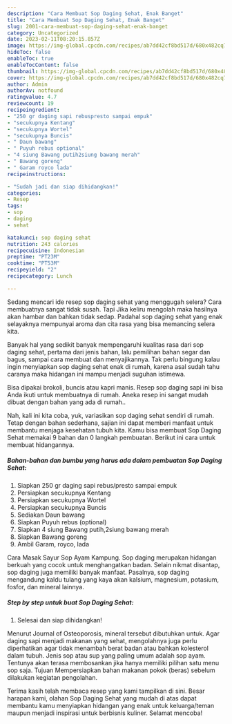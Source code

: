 ```yaml
---
description: "Cara Membuat Sop Daging Sehat, Enak Banget"
title: "Cara Membuat Sop Daging Sehat, Enak Banget"
slug: 2001-cara-membuat-sop-daging-sehat-enak-banget
category: Uncategorized
date: 2023-02-11T08:20:15.857Z
image: https://img-global.cpcdn.com/recipes/ab7dd42cf8bd517d/680x482cq70/sop-daging-sehat-foto-resep-utama.jpg
hideToc: false
enableToc: true
enableTocContent: false
thumbnail: https://img-global.cpcdn.com/recipes/ab7dd42cf8bd517d/680x482cq70/sop-daging-sehat-foto-resep-utama.jpg
cover: https://img-global.cpcdn.com/recipes/ab7dd42cf8bd517d/680x482cq70/sop-daging-sehat-foto-resep-utama.jpg
author: Admin
authorAv: notfound
ratingvalue: 4.7
reviewcount: 19
recipeingredient:
- "250 gr daging sapi rebuspresto sampai empuk"
- "secukupnya Kentang"
- "secukupnya Wortel"
- "secukupnya Buncis"
- " Daun bawang"
- " Puyuh rebus optional"
- "4 siung Bawang putih2siung bawang merah"
- " Bawang goreng"
- " Garam royco lada"
recipeinstructions:

- "Sudah jadi dan siap dihidangkan!"
categories:
- Resep
tags:
- sop
- daging
- sehat

katakunci: sop daging sehat 
nutrition: 243 calories
recipecuisine: Indonesian
preptime: "PT23M"
cooktime: "PT53M"
recipeyield: "2"
recipecategory: Lunch

---
```



Sedang mencari ide resep sop daging sehat yang menggugah selera? Cara membuatnya sangat tidak susah. Tapi Jika keliru mengolah maka hasilnya akan hambar dan bahkan tidak sedap. Padahal sop daging sehat yang enak selayaknya mempunyai aroma dan cita rasa yang bisa memancing selera kita.


Banyak hal yang sedikit banyak mempengaruhi kualitas rasa dari sop daging sehat, pertama dari jenis bahan, lalu pemilihan bahan segar dan bagus, sampai cara membuat dan menyajikannya. Tak perlu bingung kalau ingin menyiapkan sop daging sehat enak di rumah, karena asal sudah tahu caranya maka hidangan ini mampu menjadi suguhan istimewa.

Bisa dipakai brokoli, buncis atau kapri manis. Resep sop daging sapi ini bisa Anda ikuti untuk membuatnya di rumah. Aneka resep ini sangat mudah dibuat dengan bahan yang ada di rumah..


Nah, kali ini kita coba, yuk, variasikan sop daging sehat sendiri di rumah. Tetap dengan bahan sederhana, sajian ini dapat memberi manfaat untuk membantu menjaga kesehatan tubuh kita. Kamu bisa membuat Sop Daging Sehat memakai 9 bahan dan 0 langkah pembuatan. Berikut ini cara untuk membuat hidangannya.

<!--inarticleads1-->

##### Bahan-bahan dan bumbu yang harus ada dalam pembuatan Sop Daging Sehat:

1. Siapkan 250 gr daging sapi rebus/presto sampai empuk
1. Persiapkan secukupnya Kentang
1. Persiapkan secukupnya Wortel
1. Persiapkan secukupnya Buncis
1. Sediakan  Daun bawang
1. Siapkan  Puyuh rebus (optional)
1. Siapkan 4 siung Bawang putih,2siung bawang merah
1. Siapkan  Bawang goreng
1. Ambil  Garam, royco, lada


Cara Masak Sayur Sop Ayam Kampung. Sop daging merupakan hidangan berkuah yang cocok untuk menghangatkan badan. Selain nikmat disantap, sop daging juga memiliki banyak manfaat. Pasalnya, sop daging mengandung kaldu tulang yang kaya akan kalsium, magnesium, potasium, fosfor, dan mineral lainnya. 

<!--inarticleads2-->

##### Step by step untuk buat Sop Daging Sehat:


1. Selesai dan siap dihidangkan!

Menurut Journal of Osteoporosis, mineral tersebut dibutuhkan untuk. Agar daging sapi menjadi makanan yang sehat, mengolahnya juga perlu diperhatikan agar tidak menambah berat badan atau bahkan kolesterol dalam tubuh. Jenis sop atau sup yang paling umum adalah sop ayam. Tentunya akan terasa membosankan jika hanya memiliki pilihan satu menu sop saja. Tujuan Mempersiapkan bahan makanan pokok (beras) sebelum dilakukan kegiatan pengolahan. 

Terima kasih telah membaca resep yang kami tampilkan di sini. Besar harapan kami, olahan Sop Daging Sehat yang mudah di atas dapat membantu kamu menyiapkan hidangan yang enak untuk keluarga/teman maupun menjadi inspirasi untuk berbisnis kuliner. Selamat mencoba!
